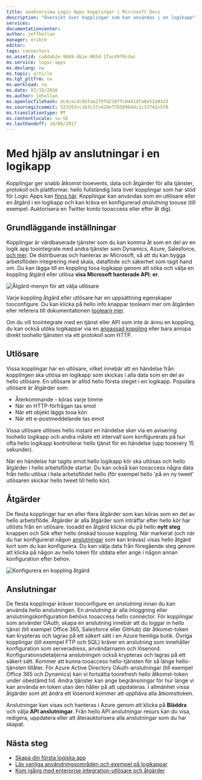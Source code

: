 ```yaml
---
title: aaaOverview Logic Apps kopplingar | Microsoft Docs
description: "Översikt över kopplingar som kan användas i en logikapp"
services: 
documentationcenter: 
author: jeffhollan
manager: erikre
editor: 
tags: connectors
ms.assetid: ca8dab2e-9b69-4b1e-865d-1facd9f0cdac
ms.service: logic-apps
ms.devlang: na
ms.topic: article
ms.tgt_pltfrm: na
ms.workload: na
ms.date: 07/15/2016
ms.author: jehollan
ms.openlocfilehash: dc4cac4c0dfaa2f9fd218ffc04414fa8e52a91d3
ms.sourcegitcommit: 523283cc1b3c37c428e77850964dc1c33742c5f0
ms.translationtype: MT
ms.contentlocale: sv-SE
ms.lasthandoff: 10/06/2017
---
```

# <a name="using-connectors-in-a-logic-app"></a>Med hjälp av anslutningar i en logikapp
Kopplingar ger snabb åtkomst tooevents, data och åtgärder för alla tjänster, protokoll och plattformar.  hello fullständig lista över kopplingar som har stöd för Logic Apps kan [finns här](apis-list.md).  Kopplingar kan användas som en utlösare eller en åtgärd i en logikapp och kan kräva en konfigurerad *anslutning* toouse (till exempel: Auktorisera en Twitter konto tooaccess eller efter åt dig).

## <a name="basics"></a>Grundläggande inställningar
Kopplingar är värdbaserade tjänster som du kan komma åt som en del av en logik app toointegrate med andra tjänster som Dynamics, Azure, Salesforce, [och mer](apis-list.md).  De distribueras och hanteras av Microsoft, så att du kan bygga arbetsflöden integrering med skala, dataflöde och säkerhet som tagit hand om.  Du kan lägga till en koppling tooa logikapp genom att söka och välja en koppling åtgärd eller utlösa **visa Microsoft hanterade API: er**.

![Åtgärd-menyn för att välja utlösare][1]

Varje koppling åtgärd eller utlösare har en uppsättning egenskaper tooconfigure.  Du kan klicka på hello info knappar toolearn mer om åtgärden eller referera till dokumentationen [toolearn mer](apis-list.md).

Om du vill toointegrate med en tjänst eller API som inte är ännu en koppling, du kan också utöka logikappar via en [anpassad koppling](../logic-apps/logic-apps-create-api-app.md) eller bara anropa direkt toohello tjänsten via ett protokoll som HTTP.

## <a name="triggers"></a>Utlösare
Vissa kopplingar har en utlösare, vilket innebär att en händelse från kopplingen ska utlösa en logikapp som skickas i alla data som en del av hello utlösare.  En utlösare är alltid hello första steget i en logikapp.  Populära utlösare är åtgärder som:

* Återkommande - köras varje timme
* När en HTTP-förfrågan tas emot
* När ett objekt läggs tooa kön
* När ett e-postmeddelande tas emot

Vissa utlösare utlöses hello instant en händelse sker via en avisering toohello logikapp och andra måste ett intervall som konfigurerats på hur ofta hello logikapp kontrollerar hello tjänst för en händelse (upp tooevery 15 sekunder).  

När en händelse har tagits emot hello logikapp kör ska utlösas och hello åtgärder i hello arbetsflöde startar.  Du kan också kan tooaccess några data från hello utlösa i hela arbetsflödet hello (för exempel hello 'på en ny tweet' utlösaren skickar hello tweet till hello kör).

## <a name="actions"></a>Åtgärder
De flesta kopplingar har en eller flera åtgärder som kan köras som en del av hello arbetsflöde.  Åtgärder är alla åtgärder som inträffar efter hello kör har utlösts från en utlösare.  tooadd en åtgärd klickar du på hello **nytt steg** knappen och Sök efter hello önskad toouse koppling.  När markerat (och när du har konfigurerat någon [anslutningar](#connections) som kan krävas) visas hello åtgärd kort som du kan konfigurera.  Du kan välja data från föregående steg genom att klicka på någon av hello token för utdata eller ange i någon annan konfiguration efter behov.

![Konfigurera en koppling åtgärd][2]

## <a name="connections"></a>Anslutningar
De flesta kopplingar kräver tooconfigure en *anslutning* innan du kan använda hello anslutningen.  En *anslutning* är alla inloggning eller anslutningskonfiguration behövs tooaccess hello connector.  För kopplingar som använder OAuth, skapa en anslutning innebär att du loggar in hello tjänst (till exempel Office 365, Salesforce eller GitHub) där åtkomst-token kan krypteras och lagras på ett säkert sätt i en Azure hemliga butik.  Övriga kopplingar (till exempel FTP och SQL) kräver en anslutning som innehåller konfiguration som serveradress, användarnamn och lösenord.  Konfigurationsdetaljerna anslutningen också krypteras och lagras på ett säkert sätt.  Kommer att kunna tooaccess hello-tjänsten för så länge hello-tjänsten tillåter.  För Azure Active Directory OAuth-anslutningar (till exempel Office 365 och Dynamics) kan vi fortsätta toorefresh hello åtkomst-token under obestämd tid.  Andra tjänster kan ange begränsningar för hur länge vi kan använda en token utan den håller på att uppdateras.  I allmänhet vissa åtgärder som att ändra ett lösenord kommer att upphäva alla åtkomsttoken.  

Anslutningar kan visas och hanteras i Azure genom att klicka på **Bläddra** och välja **API anslutningar**.  Från hello API anslutningar resurs kan du visa, redigera, uppdatera eller att återauktorisera alla anslutningar som du har skapat.

## <a name="next-steps"></a>Nästa steg
* [Skapa din första logiska app](../logic-apps/logic-apps-create-a-logic-app.md)
* [Läs vanliga användningsområden och exempel på logikappar](../logic-apps/logic-apps-examples-and-scenarios.md)
* [Kom igång med enterprise integration-utlösare och åtgärder](../logic-apps/logic-apps-enterprise-integration-overview.md)

<!--Image References -->
[1]: ./media/connectors-overview/addAction.png
[2]: ./media/connectors-overview/configureAction.png
